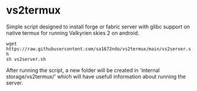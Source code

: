 # vs2termux
Simple script designed to install forge or fabric server with glibc support on native termux for running Valkyrien skies 2 on android.

```wget https://raw.githubusercontent.com/sa1672ndo/vs2termux/main/vs2server.sh```     
```sh vs2server.sh```

After running the script, a new folder will be created in 'internal storage/vs2termux/' which will have usefull information about running the server.
